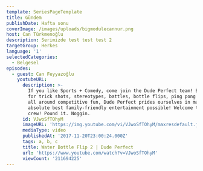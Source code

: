 ```yaml
---
template: SeriesPageTemplate
title: Gündem
publishDate: Hafta sonu
coverImage: /images/uploads/bigmodulecannur.png
host: Can Türkmenoğlu
description: Serimizde test test test 2
targetGroup: Herkes
language: '1'
selectedCategories:
  - Belgesel
episodes:
  - guest: Can Feyyazoğlu
    youtubeURL:
      description: >-
        If you like Sports + Comedy, come join the Dude Perfect team! Best known
        for trick shots, stereotypes, battles, bottle flips, ping pong shots and
        all around competitive fun, Dude Perfect prides ourselves in making the
        absolute best family-friendly entertainment possible! Welcome to the
        crew! Pound it. Noggin.
      id: VJwoSfTOhyM
      imageURL: 'https://img.youtube.com/vi/VJwoSfTOhyM/maxresdefault.jpg'
      mediaType: video
      publishedAt: '2017-11-20T23:00:24.000Z'
      tags: a, b, c
      title: Water Bottle Flip 2 | Dude Perfect
      url: 'https://www.youtube.com/watch?v=VJwoSfTOhyM'
      viewCount: '211694225'
---
```



